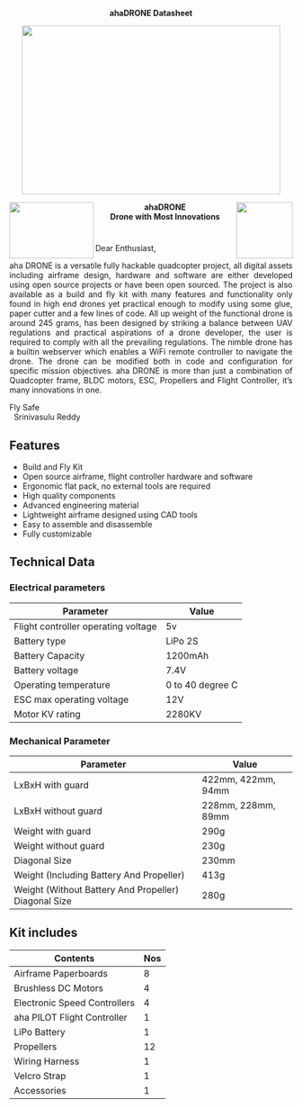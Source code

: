  <p align="center">
 <b> ahaDRONE Datasheet</b><br>
 </p>
    
<p align="center">
<img width="460" height="300" src="https://user-images.githubusercontent.com/35519782/56039056-0b9bba00-5d51-11e9-9da9-fda9a6792161.png">
</p>


  
<img align="left" width="150" height="100" src="https://user-images.githubusercontent.com/35519782/56040045-30912c80-5d53-11e9-9780-ce9a98f9f582.png">
  
  
<img align="right" width="100" height="100" src="https://user-images.githubusercontent.com/35519782/56040088-47378380-5d53-11e9-9b92-07b55ab06f5a.png">



<p align="center">
<b> ahaDRONE</b><br>
<b> Drone with Most Innovations</b><br>
</p>
  
  
  #

  #
  
Dear Enthusiast, 

<p align="justify">aha DRONE is a versatile fully hackable quadcopter project, all digital assets including airframe design, hardware and software are either developed using open source projects or have been open sourced.
The project is also available as a build and fly kit with many features and functionality only found in high end drones yet practical  enough to modify using some glue, paper cutter and a few lines of code.
All up weight of the functional drone is around 245 grams, has been designed by striking a balance between UAV regulations and practical aspirations of a drone developer, the user is required to comply with all the prevailing  regulations.
The nimble drone has a builtin webserver which enables a WiFi remote controller to navigate the drone. The drone can be modified both in code and configuration for specific mission objectives.
aha DRONE is more than just a combination of Quadcopter frame, BLDC motors, ESC, Propellers and Flight Controller, it’s many innovations in one.</p>

Fly Safe
</br>
&nbsp; Srinivasulu Reddy


## Features

* Build and Fly Kit
* Open source airframe, flight controller hardware and software
* Ergonomic flat pack, no external tools are required
* High quality components
* Advanced engineering material
* Lightweight airframe designed using CAD tools 
* Easy to assemble and disassemble
* Fully customizable


## Technical Data
 
### Electrical parameters


| Parameter      | Value          |
| ------------- | ------------- |
| Flight controller operating voltage | 5v |
| Battery type  | LiPo 2S| 
| Battery Capacity |1200mAh | 
| Battery voltage   | 7.4V  | 
| Operating temperature  | 0 to 40 degree C| 
|ESC max operating voltage |  12V | 
|Motor KV rating | 2280KV | 

### Mechanical Parameter

| Parameter      | Value          |
| ------------- | ------------- |
| LxBxH with guard      |422mm, 422mm, 94mm        |
| LxBxH without guard| 228mm, 228mm, 89mm | 
| Weight with guard|290g  | 
| Weight without guard   | 230g   | 
| Diagonal Size  |230mm| 
| Weight (Including Battery And Propeller)   | 413g  | 
| Weight (Without Battery And Propeller) Diagonal Size  |280g| 

 
## Kit includes
| Contents     | Nos      |
| ------------- | ------------- |
|Airframe Paperboards   |8 |
| Brushless DC Motors| 4 | 
| Electronic Speed Controllers|4  | 
| aha PILOT Flight Controller  |1   | 
| LiPo Battery |1| 
| Propellers | 12 | 
| Wiring Harness  |1| 
| Velcro Strap |1  | 
| Accessories  |1| 



